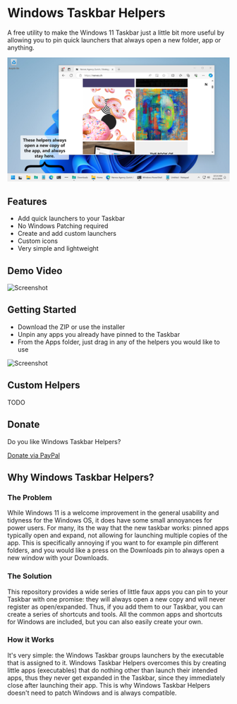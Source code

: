 # Windows Taskbar Helpers

A free utility to make the Windows 11 Taskbar just a little bit more useful by allowing you to pin quick launchers that always open a new folder, app or anything.

![Screenshot](Images/WindowsTaskbarHelpers_Screenshots_v1.png)

## Features

* Add quick launchers to your Taskbar
* No Windows Patching required
* Create and add custom launchers
* Custom icons
* Very simple and lightweight

## Demo Video

![Screenshot](Images/WindowsTaskbarHelpers_Demo.gif)

## Getting Started

* Download the ZIP or use the installer
* Unpin any apps you already have pinned to the Taskbar
* From the Apps folder, just drag in any of the helpers you would like to use

![Screenshot](Images/WindowsTaskbarHelpers_GettingStarted.gif)

## Custom Helpers

TODO


## Donate

Do you like Windows Taskbar Helpers? 

[Donate via PayPal](https://www.paypal.com/donate/?hosted_button_id=BG5FYMAHFG9V6)

## Why Windows Taskbar Helpers?

### The Problem
While Windows 11 is a welcome improvement in the general usability and tidyness for the Windows OS, it does have some small annoyances for power users. For many, its the way that the new taskbar works: pinned apps typically open and expand, not allowing for launching multiple copies of the app. This is specifically annoying if you want to for example pin different folders, and you would like a press on the Downloads pin to always open a new window with your Downloads.

### The Solution
This repository provides a wide series of little faux apps you can pin to your Taskbar with one promise: they will always open a new copy and will never register as open/expanded. Thus, if you add them to our Taskbar, you can create a series of shortcuts and tools. All the common apps and shortcuts for Windows are included, but you can also easily create your own.


### How it Works
It's very simple: the Windows Taskbar groups launchers by the executable that is assigned to it. Windows Taskbar Helpers overcomes this by creating little apps (executables) that do nothing other than launch their intended apps, thus they never get expanded in the Taskbar, since they immediately close after launching their app. This is why Windows Taskbar Helpers doesn't need to patch Windows and is always compatible.
